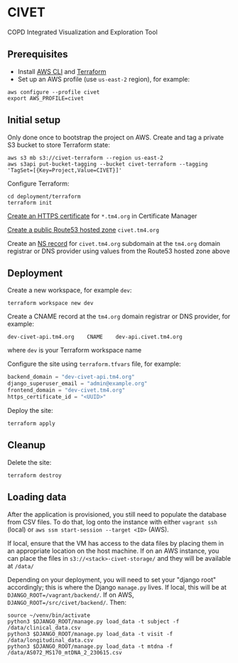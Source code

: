# CIVET
COPD Integrated Visualization and Exploration Tool

## Prerequisites
* Install [AWS CLI](https://docs.aws.amazon.com/cli/latest/userguide/getting-started-install.html) and [Terraform](https://developer.hashicorp.com/terraform/downloads)
* Set up an AWS profile (use `us-east-2` region), for example:
```shell
aws configure --profile civet
export AWS_PROFILE=civet
```

## Initial setup
Only done once to bootstrap the project on AWS. Create and tag a private S3 bucket to store Terraform state:
```shell
aws s3 mb s3://civet-terraform --region us-east-2
aws s3api put-bucket-tagging --bucket civet-terraform --tagging 'TagSet=[{Key=Project,Value=CIVET}]'
```
Configure Terraform:
```shell
cd deployment/terraform
terraform init
```
[Create an HTTPS certificate](https://docs.aws.amazon.com/acm/latest/userguide/gs-acm-request-public.html) for `*.tm4.org` in Certificate Manager

[Create a public Route53 hosted zone](https://docs.aws.amazon.com/Route53/latest/DeveloperGuide/CreatingHostedZone.html) `civet.tm4.org`

Create an [NS record](https://www.cloudflare.com/learning/dns/dns-records/dns-ns-record/) for `civet.tm4.org` subdomain at the `tm4.org` domain registrar or DNS provider using values from the Route53 hosted zone above

## Deployment
Create a new workspace, for example `dev`:
```shell
terraform workspace new dev
```
Create a CNAME record at the `tm4.org` domain registrar or DNS provider, for example:
```
dev-civet-api.tm4.org    CNAME    dev-api.civet.tm4.org
```
where `dev` is your Terraform workspace name

Configure the site using `terraform.tfvars` file, for example:
```terraform
backend_domain = "dev-civet-api.tm4.org"
django_superuser_email = "admin@example.org"
frontend_domain = "dev-civet.tm4.org"
https_certificate_id = "<UUID>"
```
Deploy the site:
```shell
terraform apply
```

## Cleanup
Delete the site:
```shell
terraform destroy
```

## Loading data

After the application is provisioned, you still need to populate the database from CSV files. To do that, log onto the instance with either `vagrant ssh` (local) or `aws ssm start-session --target <ID>` (AWS).

If local, ensure that the VM has access to the data files by placing them in an appropriate location on the host machine. If on an AWS instance, you can place the files in `s3://<stack>-civet-storage/` and they will be available at `/data/`

Depending on your deployment, you will need to set your "django root" accordingly; this is where the Django `manage.py` lives. If local, this will be at `DJANGO_ROOT=/vagrant/backend/`. If on AWS, `DJANGO_ROOT=/src/civet/backend/`. Then:
```
source ~/venv/bin/activate
python3 $DJANGO_ROOT/manage.py load_data -t subject -f /data/clinical_data.csv
python3 $DJANGO_ROOT/manage.py load_data -t visit -f /data/longitudinal_data.csv
python3 $DJANGO_ROOT/manage.py load_data -t mtdna -f /data/AS072_MS170_mtDNA_2_230615.csv
```
